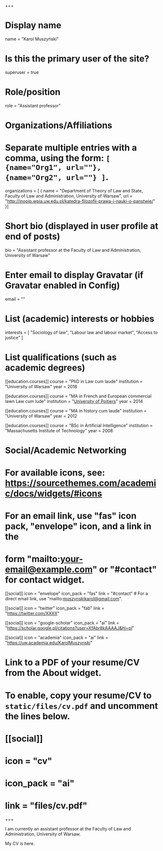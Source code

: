 +++
# Display name
name = "Karol Muszyński"

# Is this the primary user of the site?
superuser = true

# Role/position
role = "Assistant professor"

# Organizations/Affiliations
#   Separate multiple entries with a comma, using the form: `[ {name="Org1", url=""}, {name="Org2", url=""} ]`.
organizations = [ { name = "Department of Theory of Law and State, Faculty of Law and Administration, University of Warsaw", url = "http://inopip.wpia.uw.edu.pl/katedra-filozofii-prawa-i-nauki-o-panstwie/" }]

# Short bio (displayed in user profile at end of posts)
bio = "Assistant professor at the Faculty of Law and Administration, University of Warsaw"

# Enter email to display Gravatar (if Gravatar enabled in Config)
email = ""

# List (academic) interests or hobbies
interests = [
  "Sociology of law",
  "Labour law and labour market",
  "Access to justice"
]

# List qualifications (such as academic degrees)
[[education.courses]]
  course = "PhD in Law cum laude"
  institution = "University of Warsaw"
  year = 2018

[[education.courses]]
  course = "MA in French and European commercial lawn Law cum lude"
  institution = "[University of Poitiers](https://www.google.com)"
  year = 2014

[[education.courses]]
  course = "MA in history cum laude"
  institution = "University of Warsaw"
  year = 2012
  
[[education.courses]]
  course = "BSc in Artificial Intelligence"
  institution = "Massachusetts Institute of Technology"
  year = 2008

# Social/Academic Networking
# For available icons, see: https://sourcethemes.com/academic/docs/widgets/#icons
#   For an email link, use "fas" icon pack, "envelope" icon, and a link in the
#   form "mailto:your-email@example.com" or "#contact" for contact widget.

[[social]]
  icon = "envelope"
  icon_pack = "fas"
  link = "#contact"  # For a direct email link, use "mailto:muszynskikarol@gmail.com".

[[social]]
  icon = "twitter"
  icon_pack = "fab"
  link = "https://twitter.com/XXXX"

[[social]]
  icon = "google-scholar"
  icon_pack = "ai"
  link = "https://scholar.google.pl/citations?user=XfAbr8kAAAAJ&hl=pl"

[[social]]
  icon = "academia"
  icon_pack = "ai"
  link = "https://uw.academia.edu/KarolMuszynski"

# Link to a PDF of your resume/CV from the About widget.
# To enable, copy your resume/CV to `static/files/cv.pdf` and uncomment the lines below.
# [[social]]
#   icon = "cv"
#   icon_pack = "ai"
#   link = "files/cv.pdf"

+++

I am currently an assistant professor at the Faculty of Law and Administration, University of Warsaw. 

My CV is here. 

